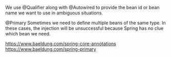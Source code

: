 We use @Qualifier along with @Autowired to provide the bean id or bean name we want to use in ambiguous situations.

@Primary
Sometimes we need to define multiple beans of the same type. In these cases, the injection will be unsuccessful because Spring has no clue which bean we need.

https://www.baeldung.com/spring-core-annotations
https://www.baeldung.com/spring-primary